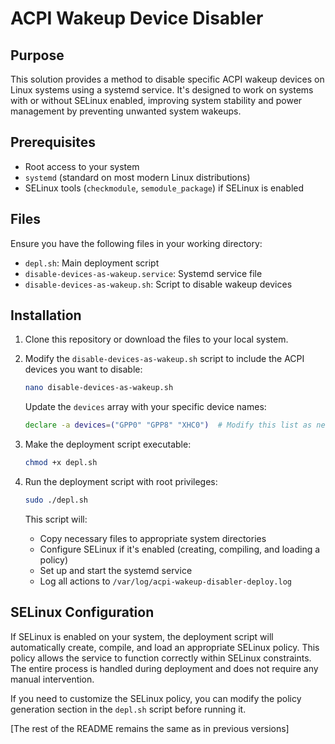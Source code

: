 # ACPI Wakeup Device Disabler

## Purpose

This solution provides a method to disable specific ACPI wakeup devices on Linux systems using a systemd service. It's designed to work on systems with or without SELinux enabled, improving system stability and power management by preventing unwanted system wakeups.

## Prerequisites

- Root access to your system
- `systemd` (standard on most modern Linux distributions)
- SELinux tools (`checkmodule`, `semodule_package`) if SELinux is enabled

## Files

Ensure you have the following files in your working directory:

- `depl.sh`: Main deployment script
- `disable-devices-as-wakeup.service`: Systemd service file
- `disable-devices-as-wakeup.sh`: Script to disable wakeup devices

## Installation

1. Clone this repository or download the files to your local system.

2. Modify the `disable-devices-as-wakeup.sh` script to include the ACPI devices you want to disable:

   ```bash
   nano disable-devices-as-wakeup.sh
   ```

   Update the `devices` array with your specific device names:

   ```bash
   declare -a devices=("GPP0" "GPP8" "XHC0")  # Modify this list as needed
   ```

3. Make the deployment script executable:

   ```bash
   chmod +x depl.sh
   ```

4. Run the deployment script with root privileges:

   ```bash
   sudo ./depl.sh
   ```

   This script will:
   - Copy necessary files to appropriate system directories
   - Configure SELinux if it's enabled (creating, compiling, and loading a policy)
   - Set up and start the systemd service
   - Log all actions to `/var/log/acpi-wakeup-disabler-deploy.log`

## SELinux Configuration

If SELinux is enabled on your system, the deployment script will automatically create, compile, and load an appropriate SELinux policy. This policy allows the service to function correctly within SELinux constraints. The entire process is handled during deployment and does not require any manual intervention.

If you need to customize the SELinux policy, you can modify the policy generation section in the `depl.sh` script before running it.

[The rest of the README remains the same as in previous versions]
